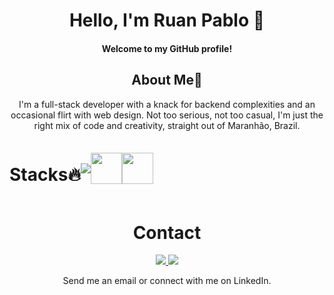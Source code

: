 
<div align="center" >
      <h1>Hello, I'm Ruan Pablo 👋</h1>
        <h4>Welcome to my GitHub profile!</h4>
    <section>
      <h1>About Me💭</h1>
        <p>I'm a full-stack developer with a knack for backend complexities and an occasional flirt with web design. Not too serious, not too casual, I'm just the right mix of code and creativity, straight out of Maranhão, Brazil.</p>
    </section>
        <div style="display: flex; align-items: center;"> 
          <h1>Stacks🔥</h1>
            <img src="https://skillicons.dev/icons?i=js,html,css,tailwind,sass,git,mysql,docker,php,laravel" /> 
            <img src="https://github.com/intpablo/intpablo/assets/150086518/3fa0a1ab-23bd-4f27-8835-d8d22bb680d6"  width="50"  /> 
            <img src="https://github.com/intpablo/intpablo/assets/150086518/2a8c2c98-950f-4e5e-8b76-19f7f3c5f8cd" width="50" />
        </div> 
  <h1>Contact</h1>
    <a href="mailto:ruanruandnz@gmail.com">
      <img src="https://skillicons.dev/icons?i=gmail"/>
    </a>
    <a href="www.linkedin.com/in/ruan-pablo-da-silva-diniz-805ab12a7">
      <img src="https://skillicons.dev/icons?i=linkedin"/>
    </a>
  <p>Send me an email or connect with me on LinkedIn.</p>
</div>



  






 











